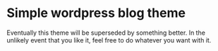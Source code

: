 Simple wordpress blog theme 
====================

Eventually this theme will be superseded by something better. In the
unlikely event that you like it, feel free to do whatever you want with it.  

